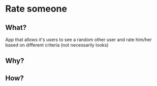 # Rate someone
## What?
App that allows it's users to see a random other user and rate him/her based on different criteria (not necessarily looks)
## Why?

## How?
 
